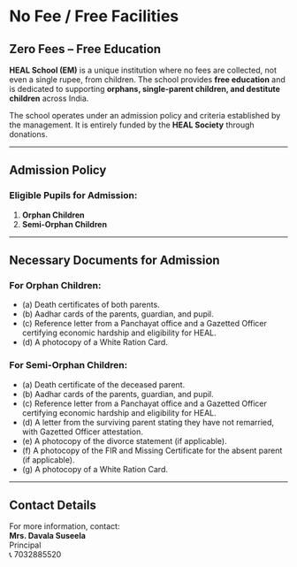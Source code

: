 # No Fee / Free Facilities  

## Zero Fees – Free Education  

**HEAL School (EM)** is a unique institution where no fees are collected, not even a single rupee, from children. The school provides **free education** and is dedicated to supporting **orphans, single-parent children, and destitute children** across India.  

The school operates under an admission policy and criteria established by the management. It is entirely funded by the **HEAL Society** through donations.  

---

## Admission Policy  

### Eligible Pupils for Admission:  
1. **Orphan Children**  
2. **Semi-Orphan Children**  

---

## Necessary Documents for Admission  

### For Orphan Children:  
- (a) Death certificates of both parents.  
- (b) Aadhar cards of the parents, guardian, and pupil.  
- (c) Reference letter from a Panchayat office and a Gazetted Officer certifying economic hardship and eligibility for HEAL.  
- (d) A photocopy of a White Ration Card.  

### For Semi-Orphan Children:  
- (a) Death certificate of the deceased parent.  
- (b) Aadhar cards of the parents, guardian, and pupil.  
- (c) Reference letter from a Panchayat office and a Gazetted Officer certifying economic hardship and eligibility for HEAL.  
- (d) A letter from the surviving parent stating they have not remarried, with Gazetted Officer attestation.  
- (e) A photocopy of the divorce statement (if applicable).  
- (f) A photocopy of the FIR and Missing Certificate for the absent parent (if applicable).  
- (g) A photocopy of a White Ration Card.  

---

## Contact Details  

For more information, contact:  
**Mrs. Davala Suseela**  
Principal  
📞 7032885520  
